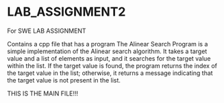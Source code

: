 # LAB_ASSIGNMENT2
For SWE LAB ASSIGNMENT 

Contains a cpp file that has a program The Alinear Search Program is a simple implementation of the Alinear search algorithm. It takes a target value and a list of elements as input, and it searches for the target value within the list. If the target value is found, the program returns the index of the target value in the list; otherwise, it returns a message indicating that the target value is not present in the list.

THIS IS THE MAIN FILE!!!
